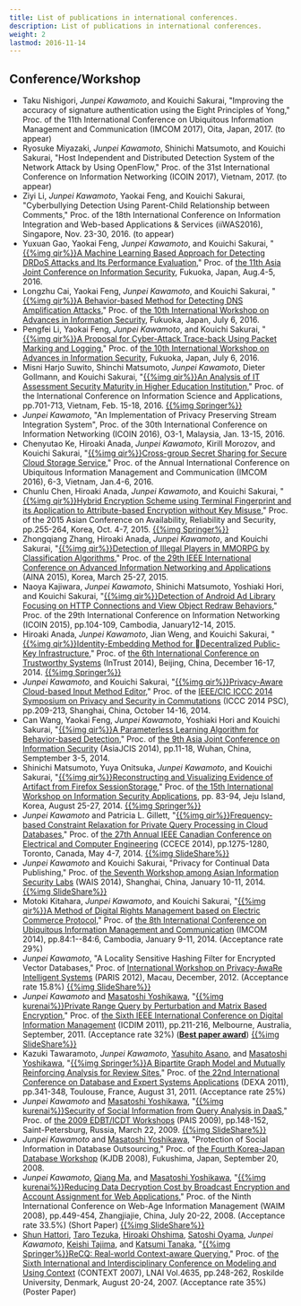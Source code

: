 ```yaml
---
title: List of publications in international conferences.
description: List of publications in international conferences.
weight: 2
lastmod: 2016-11-14
---
```


## Conference/Workshop
* Taku Nishigori, *Junpei Kawamoto*, and Kouichi Sakurai,
  "Improving the accuracy of signature authentication using the Eight Principles of Yong,"
  Proc. of the 11th International Conference on Ubiquitous Information Management and Communication (IMCOM 2017),
  Oita, Japan, 2017. (to appear)
* Ryosuke Miyazaki, *Junpei Kawamoto*, Shinichi Matsumoto, and Kouichi Sakurai,
  "Host Independent and Distributed Detection System of the Network Attack by Using OpenFlow,"
  Proc. of the 31st International Conference on Information Networking (ICOIN 2017),
  Vietnam, 2017. (to appear)
* Ziyi Li, *Junpei Kawamoto*, Yaokai Feng, and Kouichi Sakurai,
  "Cyberbullying Detection Using Parent-Child Relationship between Comments,"
  Proc. of the 18th International Conference on Information Integration and Web-based Applications & Services (iiWAS2016),
  Singapore, Nov. 23-30, 2016. (to appear)
* Yuxuan Gao, Yaokai Feng, *Junpei Kawamoto*, and Kouichi Sakurai,
  "[{{%img qir%}}A Machine Learning Based Approach for Detecting DRDoS Attacks and Its Performance Evaluation](http://hdl.handle.net/2324/1661854),"
  Proc. of [the 11th Asia Joint Conference on Information Security](http://ipsr.ynu.ac.jp/asiajcis2016/index.html),
  Fukuoka, Japan, Aug.4-5, 2016.
* Longzhu Cai, Yaokai Feng, *Junpei Kawamoto*, and Kouichi Sakurai,
  "[{{%img qir%}}A Behavior-based Method for Detecting DNS Amplification Attacks](http://hdl.handle.net/2324/1657554),"
  Proc. of [the 10th International Workshop on Advances in Information Security](http://voyager.ce.fit.ac.jp/conf/WAIS/2016/),
  Fukuoka, Japan, July 6, 2016.
* Pengfei Li, Yaokai Feng, *Junpei Kawamoto*, and Kouichi Sakurai,
  "[{{%img qir%}}A Proposal for Cyber-Attack Trace-back Using Packet Marking and Logging](http://hdl.handle.net/2324/1657555),"
  Proc. of [the 10th International Workshop on Advances in Information Security](http://voyager.ce.fit.ac.jp/conf/WAIS/2016/),
  Fukuoka, Japan, July 6, 2016.
* Misni Harjo Suwito, Shinchi Matsumoto, *Junpei Kawamoto*, Dieter Gollmann, and Kouichi Sakurai,
  "[{{%img qir%}}An Analysis of IT Assessment Security Maturity in Higher Education Institution](http://hdl.handle.net/2324/1566107),"
  Proc. of the International Conference on Information Science and Applications,
  pp.701-713, Vietnam, Feb. 15-18, 2016.
  [{{%img Springer%}}](http://www.anrdoezrs.net/links/8186671/type/dlg/http://link.springer.com/chapter/10.1007%2F978-981-10-0557-2_69)
* *Junpei Kawamoto*,
  "An Implementation of Privacy Preserving Stream Integration System",
  Proc. of the 30th International Conference on Information Networking (ICOIN 2016),
  O3-1, Malaysia, Jan. 13-15, 2016.
* Chenyutao Ke, Hiroaki Anada, *Junpei Kawamoto*, Kirill Morozov, and Kouichi Sakurai,
  "[{{%img qir%}}Cross-group Secret Sharing for Secure Cloud Storage Service](http://hdl.handle.net/2324/1563374),"
  Proc. of the Annual International Conference on Ubiquitous Information Management and Communication (IMCOM 2016),
  6-3, Vietnam, Jan.4-6, 2016.
* Chunlu Chen, Hiroaki Anada, *Junpei Kawamoto*, and Kouichi Sakurai,
  "[{{%img qir%}}Hybrid Encryption Scheme using Terminal Fingerprint and its Application to Attribute-based Encryption without Key Misuse](http://hdl.handle.net/2324/1544167),"
  Proc. of the 2015 Asian Conference on Availability, Reliability and Security,
  pp.255-264, Korea, Oct. 4-7, 2015.
  [{{%img Springer%}}](http://www.anrdoezrs.net/links/8186671/type/dlg/http://link.springer.com/chapter/10.1007%2F978-3-319-24315-3_26)
* Zhongqiang Zhang, Hiroaki Anada, *Junpei Kawamoto*, and Kouichi Sakurai,
  "[{{%img qir%}}Detection of Illegal Players in MMORPG by Classification Algorithms](http://hdl.handle.net/2324/1498305),"
  Proc. of [the 29th IEEE International Conference on Advanced Information Networking and Applications](http://voyager.ce.fit.ac.jp/conf/aina/2015/) (AINA 2015),
  Korea, March 25-27, 2015.
* Naoya Kajiwara, *Junpei Kawamoto*, Shinichi Matsumoto, Yoshiaki Hori, and Kouichi Sakurai,
  "[{{%img qir%}}Detection of Android Ad Library Focusing on HTTP Connections and View Object Redraw Behaviors](http://hdl.handle.net/2324/1498304),"
  Proc. of the 29th International Conference on Information Networking (ICOIN 2015),
  pp.104-109, Cambodia, January12-14, 2015.
* Hiroaki Anada, *Junpei Kawamoto*, Jian Weng, and Kouichi Sakurai,
  "[{{%img qir%}}Identity-Embedding Method for Decentralized Public-Key Infrastructure](http://hdl.handle.net/2324/1498306),"
  Proc. of [the 6th International Conference on Trustworthy Systems](http://crypto.fudan.edu.cn/intrust2014/) (InTrust 2014),
  Beijing, China, December 16-17, 2014.
  [{{%img Springer%}}](http://www.anrdoezrs.net/links/8186671/type/dlg/http://link.springer.com/chapter/10.1007%2F978-3-319-27998-5_1)
* *Junpei Kawamoto*, and Kouichi Sakurai,
  "[{{%img qir%}}Privacy-Aware Cloud-based Input Method Editor](http://hdl.handle.net/2324/1498307),"
  Proc. of the [IEEE/CIC ICCC 2014 Symposium on Privacy and Security in Commutations](http://www.ieee-iccc.org/) (ICCC 2014 PSC),
  pp.209-213, Shanghai, China, October 14-16, 2014.  
* Can Wang, Yaokai Feng, *Junpei Kawamoto*, Yoshiaki Hori and Kouichi Sakurai,
  "[{{%img qir%}}A Parameterless Learning Algorithm  for Behavior-based Detection](http://hdl.handle.net/2324/1498300),"
  Proc. of [the 9th Asia Joint Conference on Information Security](http://is.hbut.edu.cn/asiajcis2014/) (AsiaJCIS 2014),
  pp.11-18, Wuhan, China, Semptember 3-5, 2014.
* Shinichi Matsumoto, Yuya Onitsuka, *Junpei Kawamoto*, and Kouichi Sakurai,
  "[{{%img qir%}}Reconstructing and Visualizing Evidence of Artifact from Firefox SessionStorage](http://hdl.handle.net/2324/1498290),"
  Proc. of [the 15th International Workshop on Information Security Applications](http://www.wisa.or.kr/),
  pp. 83-94, Jeju Island, Korea, August 25-27, 2014.
  [{{%img Springer%}}](http://www.anrdoezrs.net/links/8186671/type/dlg/http://link.springer.com/chapter/10.1007%2F978-3-319-15087-1_7)
* *Junpei Kawamoto* and Patricia L. Gillett,
  "[{{%img qir%}}Frequency-based Constraint Relaxation for Private Query Processing in Cloud Databases](http://hdl.handle.net/2324/1445771),"
  Proc. of [the 27th Annual IEEE Canadian Conference on Electrical and Computer Engineering](http://www.ccece2014.org/) (CCECE 2014),
  pp.1275-1280, Toronto, Canada, May 4-7, 2014.
  [{{%img SlideShare%}}](/slides/ccece2014/)
* *Junpei Kawamoto* and Kouichi Sakurai,
  "Privacy for Continual Data Publishing,"
  Proc. of [the Seventh Workshop among Asian Information Security Labs](http://wais2014.fudan.edu.cn/) (WAIS 2014),
  Shanghai, China, January 10-11, 2014.
  [{{%img SlideShare%}}](/slides/wais2014/)
* Motoki Kitahara, *Junpei Kawamoto*, and Kouichi Sakurai,
  "[{{%img qir%}}A Method of Digital Rights Management based on Electric Commerce Protocol](http://hdl.handle.net/2324/1498293),"
  Proc. of [the 8th International Conference on Ubiquitous Information Management and Communication](http://www.icuimc.org/) (IMCOM 2014),
  pp.84:1--84:6, Cambodia, January 9-11, 2014. (Acceptance rate  29%)
* *Junpei Kawamoto*,
  "A Locality Sensitive Hashing Filter for Encrypted Vector Databases,"
  Proc. of [International Workshop on Privacy-AwaRe Intelligent Systems](http://www.ciise.concordia.ca/newsandevents/2012/PARIS12/index.htm) (PARIS 2012),
  Macau, December, 2012. (Acceptance rate 15.8%)
  [{{%img SlideShare%}}](/slides/paris2012/)
* *Junpei Kawamoto* and [Masatoshi Yoshikawa](http://www.db.soc.i.kyoto-u.ac.jp/~yoshikawa/),
  "[{{%img kurenai%}}Private Range Query by Perturbation and Matrix Based Encryption](http://hdl.handle.net/2433/147946),"
  Proc. of [the Sixth IEEE International Conference on Digital Information Management](http://www.icdim.org/) (ICDIM 2011),
  pp.211-216, Melbourne, Australia, September, 2011. (Acceptance rate 32%)
  (**[Best paper award](http://icdim.org/icdim2011/bpaper.php)**)
  [{{%img SlideShare%}}](/slides/icdim2011/)
* Kazuki Tawaramoto, *Junpei Kawamoto*,
  [Yasuhito Asano](http://www.iedu.i.kyoto-u.ac.jp/intro/member/asano),
  and [Masatoshi Yoshikawa](http://www.db.soc.i.kyoto-u.ac.jp/~yoshikawa/),
  "[{{%img Springer%}}A Bipartite Graph Model and Mutually Reinforcing Analysis for Review Sites](http://www.anrdoezrs.net/links/8186671/type/dlg/http://link.springer.com/chapter/10.1007%2F978-3-642-23088-2_25),"
  Proc. of [the 22nd International Conference on Database and Expert Systems Applications](http://www.dexa.org/) (DEXA 2011),
  pp.341-348, Toulouse, France, August 31, 2011. (Acceptance rate 25%)
* *Junpei Kawamoto* and [Masatoshi Yoshikawa](http://www.db.soc.i.kyoto-u.ac.jp/~yoshikawa/),
  "[{{%img kurenai%}}Security of Social Information from Query Analysis in DaaS](http://hdl.handle.net/2433/148038),"
  Proc. of [the 2009 EDBT/ICDT Workshops](http://cscdb.nku.edu/pais/) (PAIS 2009),
  pp.148-152, Saint-Petersburg, Russia, March 22, 2009.
  [{{%img SlideShare%}}](/slides/pais2009/)
* *Junpei Kawamoto* and [Masatoshi Yoshikawa](http://www.db.soc.i.kyoto-u.ac.jp/~yoshikawa/),
  "Protection of Social Information in Database Outsourcing,"
  Proc. of [the Fourth Korea-Japan Database Workshop](http://www.kde.cs.tsukuba.ac.jp/kjdb2008/) (KJDB 2008),
  Fukushima, Japan, September 20, 2008.
* *Junpei Kawamoto*, [Qiang Ma](http://www.db.soc.i.kyoto-u.ac.jp/~qiang/),
  and [Masatoshi Yoshikawa](http://www.db.soc.i.kyoto-u.ac.jp/~yoshikawa/),
  "[{{%img kurenai%}}Reducing Data Decryption Cost by Broadcast Encryption and Account Assignment for Web Applications](http://hdl.handle.net/2433/147945),"
  Proc. of the Ninth International Conference on Web-Age Information Management (WAIM 2008),
  pp.449-454, Zhangjiajie, China, July 20-22, 2008. (Acceptance rate 33.5%) (Short Paper)
  [{{%img SlideShare%}}](/slides/waim2008/)
* [Shun Hattori](http://www2.teu.ac.jp/kmdit/~hattori/index.html),
  [Taro Tezuka](http://xi.kc.tsukuba.ac.jp/taro_e.html),
  [Hiroaki Ohshima](http://www.dl.kuis.kyoto-u.ac.jp/~ohshima/wiki/),
  [Satoshi Oyama](https://sites.google.com/site/oyamasatoshij/), *Junpei Kawamoto*,
  [Keishi Tajima](http://www.dl.soc.i.kyoto-u.ac.jp/~tajima/index-jp.html),
  and [Katsumi Tanaka](http://www.dl.kuis.kyoto-u.ac.jp/~tanaka/index_j.html),
  "[{{%img Springer%}}ReCQ: Real-world Context-aware Querying](http://www.anrdoezrs.net/links/8186671/type/dlg/http://link.springer.com/chapter/10.1007%2F978-3-540-74255-5_19),"
  Proc. of [the Sixth International and Interdisciplinary Conference on Modeling and Using Context](http://context-07.ruc.dk/) (CONTEXT 2007),
  LNAI Vol.4635, pp.248-262, Roskilde University, Denmark, August 20-24, 2007. (Acceptance rate 35%) (Poster Paper)
